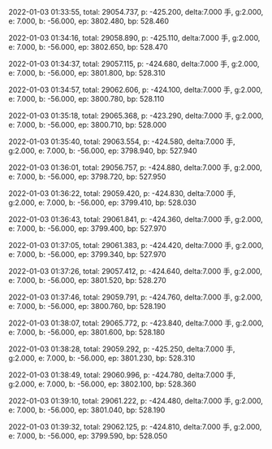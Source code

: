 2022-01-03 01:33:55, total: 29054.737, p: -425.200, delta:7.000 手, g:2.000, e: 7.000, b: -56.000, ep: 3802.480, bp: 528.460

2022-01-03 01:34:16, total: 29058.890, p: -425.110, delta:7.000 手, g:2.000, e: 7.000, b: -56.000, ep: 3802.650, bp: 528.470

2022-01-03 01:34:37, total: 29057.115, p: -424.680, delta:7.000 手, g:2.000, e: 7.000, b: -56.000, ep: 3801.800, bp: 528.310

2022-01-03 01:34:57, total: 29062.606, p: -424.100, delta:7.000 手, g:2.000, e: 7.000, b: -56.000, ep: 3800.780, bp: 528.110

2022-01-03 01:35:18, total: 29065.368, p: -423.290, delta:7.000 手, g:2.000, e: 7.000, b: -56.000, ep: 3800.710, bp: 528.000

2022-01-03 01:35:40, total: 29063.554, p: -424.580, delta:7.000 手, g:2.000, e: 7.000, b: -56.000, ep: 3798.940, bp: 527.940

2022-01-03 01:36:01, total: 29056.757, p: -424.880, delta:7.000 手, g:2.000, e: 7.000, b: -56.000, ep: 3798.720, bp: 527.950

2022-01-03 01:36:22, total: 29059.420, p: -424.830, delta:7.000 手, g:2.000, e: 7.000, b: -56.000, ep: 3799.410, bp: 528.030

2022-01-03 01:36:43, total: 29061.841, p: -424.360, delta:7.000 手, g:2.000, e: 7.000, b: -56.000, ep: 3799.400, bp: 527.970

2022-01-03 01:37:05, total: 29061.383, p: -424.420, delta:7.000 手, g:2.000, e: 7.000, b: -56.000, ep: 3799.340, bp: 527.970

2022-01-03 01:37:26, total: 29057.412, p: -424.640, delta:7.000 手, g:2.000, e: 7.000, b: -56.000, ep: 3801.520, bp: 528.270

2022-01-03 01:37:46, total: 29059.791, p: -424.760, delta:7.000 手, g:2.000, e: 7.000, b: -56.000, ep: 3800.760, bp: 528.190

2022-01-03 01:38:07, total: 29065.772, p: -423.840, delta:7.000 手, g:2.000, e: 7.000, b: -56.000, ep: 3801.600, bp: 528.180

2022-01-03 01:38:28, total: 29059.292, p: -425.250, delta:7.000 手, g:2.000, e: 7.000, b: -56.000, ep: 3801.230, bp: 528.310

2022-01-03 01:38:49, total: 29060.996, p: -424.780, delta:7.000 手, g:2.000, e: 7.000, b: -56.000, ep: 3802.100, bp: 528.360

2022-01-03 01:39:10, total: 29061.222, p: -424.480, delta:7.000 手, g:2.000, e: 7.000, b: -56.000, ep: 3801.040, bp: 528.190

2022-01-03 01:39:32, total: 29062.125, p: -424.810, delta:7.000 手, g:2.000, e: 7.000, b: -56.000, ep: 3799.590, bp: 528.050